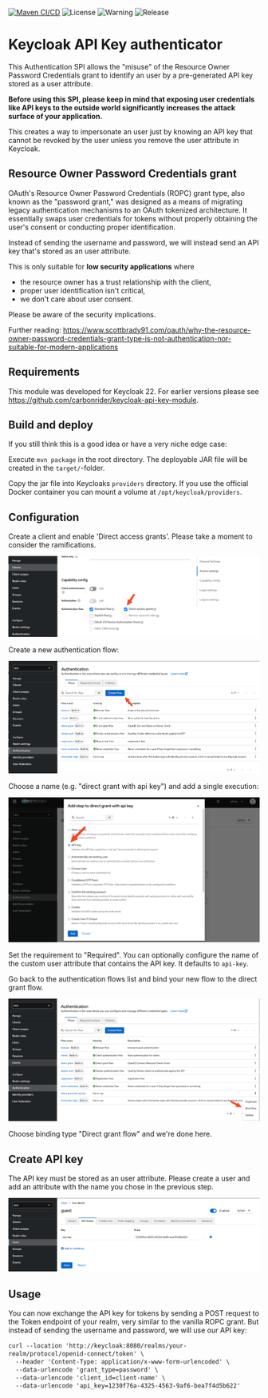 [![Maven CI/CD](https://github.com/treestack/keycloak-api-key-auth/actions/workflows/maven-publish.yml/badge.svg)](https://github.com/treestack/keycloak-api-key-auth/actions/workflows/maven-publish.yml)
![License](https://img.shields.io/github/license/treestack/keycloak-api-key-auth)
![Warning](https://img.shields.io/badge/Warning-probably_not_a_good_idea-red)
![Release](https://img.shields.io/github/v/release/treestack/keycloak-api-key-auth)


# Keycloak API Key authenticator

This Authentication SPI allows the "misuse" of the Resource Owner Password Credentials grant to identify an user by
a pre-generated API key stored as a user attribute.

**Before using this SPI, please keep in mind that exposing user credentials like API keys to the outside world
significantly increases the attack surface of your application.**

This creates a way to impersonate an user just by knowing an API key that cannot be revoked by the user
unless you remove the user attribute in Keycloak.

## Resource Owner Password Credentials grant

OAuth's Resource Owner Password Credentials (ROPC) grant type, also known as the "password grant," was designed as a
means of migrating legacy authentication mechanisms to an OAuth tokenized architecture. It essentially swaps user
credentials for tokens without properly obtaining the user's consent or conducting proper identification.

Instead of sending the username and password, we will instead send an API key that's stored as an user attribute.

This is only suitable for **low security applications** where
- the resource owner has a trust relationship with the client,
- proper user identification isn't critical,
- we don't care about user consent.

Please be aware of the security implications.

Further reading: https://www.scottbrady91.com/oauth/why-the-resource-owner-password-credentials-grant-type-is-not-authentication-nor-suitable-for-modern-applications

## Requirements

This module was developed for Keycloak 22. For earlier versions please see https://github.com/carbonrider/keycloak-api-key-module.

## Build and deploy

If you still think this is a good idea or have a very niche edge case:

Execute `mvn package` in the root directory. The deployable JAR file will be created in the `target/`-folder.

Copy the jar file into Keycloaks `providers` directory. If you use the official Docker container you can mount a volume
at `/opt/keycloak/providers`.

## Configuration

Create a client and enable 'Direct access grants'. Please take a moment to consider the ramifications.

![](doc/capability_config.png)

Create a new authentication flow:

![](doc/create_flow.png)

Choose a name (e.g. "direct grant with api key") and add a single execution:

![](doc/add_step.png)

Set the requirement to "Required". You can optionally configure the name of the custom user attribute
that contains the API key. It defaults to `api-key`.

Go back to the authentication flows list and bind your new flow to the direct grant flow.

![](doc/bind_flow.png)

Choose binding type "Direct grant flow" and we're done here.

## Create API key

The API key must be stored as an user attribute. Please create a user and add an attribute with the name you chose in
the previous step.

![](doc/user_attribute.png)

## Usage

You can now exchange the API key for tokens by sending a POST request to the Token endpoint of your realm, very
similar to the vanilla ROPC grant. But instead of sending the username and password, we will use our API key:

```
curl --location 'http://keycloak:8080/realms/your-realm/protocol/openid-connect/token' \
  --header 'Content-Type: application/x-www-form-urlencoded' \
  --data-urlencode 'grant_type=password' \
  --data-urlencode 'client_id=client-name' \
  --data-urlencode 'api_key=1230f76a-4325-4563-9af6-bea7f4d5b622'
```
